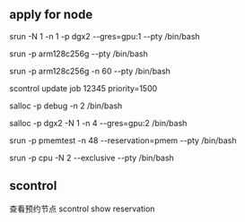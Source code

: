 

## apply for node
srun -N 1 -n 1 -p dgx2 --gres=gpu:1 --pty /bin/bash

srun -p arm128c256g --pty /bin/bash

srun -p arm128c256g -n 60  --pty /bin/bash

scontrol update job 12345 priority=1500

salloc -p debug -n 2 /bin/bash

salloc -p dgx2 -N 1  -n 4 --gres=gpu:2 /bin/bash

srun -p pmemtest -n 48 --reservation=pmem --pty /bin/bash

srun -p cpu -N 2 --exclusive --pty /bin/bash


## scontrol
查看预约节点
scontrol show reservation
